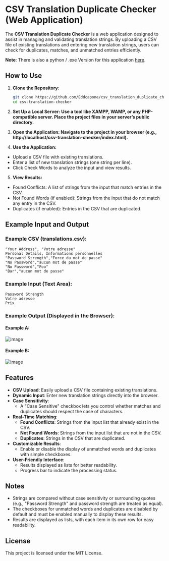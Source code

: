# CSV Translation Duplicate Checker (Web Application)

The **CSV Translation Duplicate Checker** is a web application designed to assist in managing and validating translation strings. By uploading a CSV file of existing translations and entering new translation strings, users can check for duplicates, matches, and unmatched entries efficiently.

**Note**: There is also a python / .exe Version for this application [here](https://github.com/Eddcapone/CSV-Translation-Duplicate-Checker).

## How to Use

1. **Clone the Repository**:
   ```bash
   git clone https://github.com/Eddcapone/csv_translation_duplicate_checker.git
   cd csv-translation-checker
   
2. **Set Up a Local Server: Use a tool like XAMPP, WAMP, or any PHP-compatible server. Place the project files in your server’s public directory.**

3. **Open the Application: Navigate to the project in your browser (e.g., http://localhost/csv-translation-checker/index.html).**

4. **Use the Application:**

- Upload a CSV file with existing translations.
- Enter a list of new translation strings (one string per line).
- Click Check Words to analyze the input and view results.

5. **View Results:**

- Found Conflicts: A list of strings from the input that match entries in the CSV.
- Not Found Words (if enabled): Strings from the input that do not match any entry in the CSV.
- Duplicates (if enabled): Entries in the CSV that are duplicated.

## Example Input and Output

### Example CSV (translations.csv):

```
"Your Address", "Votre adresse"
Personal Details, Informations personnelles
"Password Strength","Force du mot de passe"
"No Password","aucun mot de passe"
"No Password","Foo"
"Bar","aucun mot de passe"
```

### Example Input (Text Area):

```
Password Strength
Votre adresse
Prix
```

### Example Output (Displayed in the Browser):

#### Example A:

![image](https://github.com/user-attachments/assets/d098b39e-69f8-4008-8a2e-ec701b381dd6)

#### Example B:

![image](https://github.com/user-attachments/assets/ddb8267f-a0bb-44e5-b52f-041ce9b06476)



## Features

- **CSV Upload**: Easily upload a CSV file containing existing translations.
- **Dynamic Input**: Enter new translation strings directly into the browser.
- **Case Sensitivity**:
  - A "Case Sensitive" checkbox lets you control whether matches and duplicates should respect the case of characters.
- **Real-Time Matching**:
  - **Found Conflicts**: Strings from the input list that already exist in the CSV.
  - **Not Found Words**: Strings from the input list that are not in the CSV.
  - **Duplicates**: Strings in the CSV that are duplicated.
- **Customizable Results**:
  - Enable or disable the display of unmatched words and duplicates with simple checkboxes.
- **User-Friendly Interface**:
  - Results displayed as lists for better readability.
  - Progress bar to indicate the processing status.

## Notes
- Strings are compared without case sensitivity or surrounding quotes (e.g., "Password Strength" and password strength are treated as equal).
- The checkboxes for unmatched words and duplicates are disabled by default and must be enabled manually to display these results.
- Results are displayed as lists, with each item in its own row for easy readability.


## License

This project is licensed under the MIT License.



